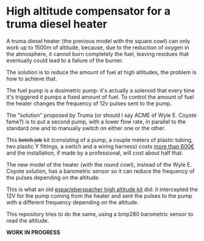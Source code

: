 # High altitude compensator for a truma diesel heater

A truma diesel heater (the previous model with the square cowl) can only work up to 1500m of altitude, 
because, due to the reduction of oxygen in the atmosphere, it cannot burn completely the fuel, leaving
residues that eventually could lead to a failure of the burner.

The solution is to reduce the amount of fuel at high altitudes, the problem is how to achieve that. 

The fuel pump is a dosimetric pump: it's actually a solenoid that every time it's triggered it pumps a fixed amount
of fuel. To control the amount of fuel the heater changes the frequency of 12v pulses sent to the pump.

The "solution" proposed by Truma (or should I say ACME of Wyle E. Coyote fame?) is to put a second pump, 
with a lower flow rate, in parallel to the standard one and to manually switch on either one or the other.

This ~~botch job~~ kit (consisting of a pump, a couple meters of plastic tubing, two plastic Y fittings, a switch and a wiring harness) costs
[more than 600€](https://www.grossostore.eu/product/altitude-set-for-combi-d/) and the installation, if made by a professional, will cost about half that.

The new model of the heater (with the round cowl), instead of the Wyle E. Coyote solution, has a barometric sensor so it
can reduce the frequency of the pulses depending on the altitude.

This is what an old [espar/eberspacher high altitude kit](https://www.yumpu.com/en/document/view/19513829/high-altitude-compensator-05-2009pdf-espar-of-michigan) did: it intercepted the 12V for the pump coming 
from the heater and sent the pulses to the pump with a different frequency depending on the altitude.

This repository tries to do the same, using a bmp280 barometric sensor to read the altitude.

**WORK IN PROGRESS**
